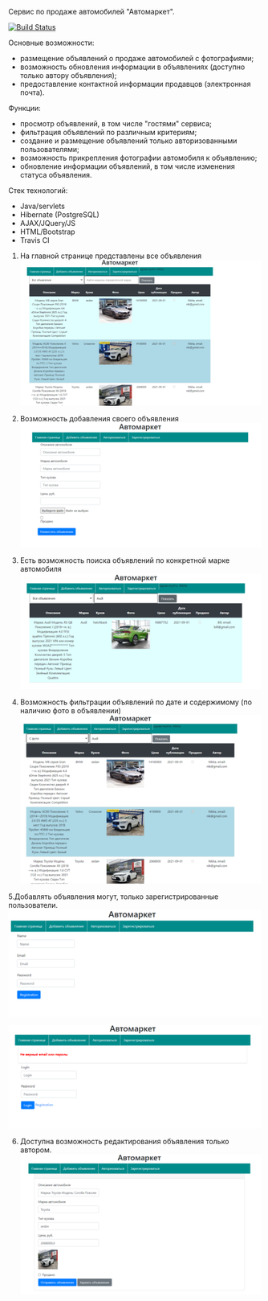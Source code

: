 Сервис по продаже автомобилей "Автомаркет".

[![Build Status](https://app.travis-ci.com/plifis/job4j_cars.svg?branch=master)](https://app.travis-ci.com/plifis/job4j_cars)


Основные возможности:
- размещение объявлений о продаже автомобилей с фотографиями;
- возможность обновления информации в объявлениях (доступно только автору объявления);
- предоставление контактной информации продавцов (электронная почта).

Функции:
- просмотр объявлений, в том числе "гостями" сервиса;
- фильтрация объявлений по различным критериям;
- создание и размещение объявлений только авторизованными пользователями;
- возможность прикрепления фотографии автомобиля к объявлению;
- обновление информации объявлений, в том числе изменения статуса объявления.

Стек технологий:
- Java/servlets
- Hibernate (PostgreSQL)
- AJAX/JQuery/JS
- HTML/Bootstrap
- Travis CI



1. На главной странице представлены все объявления
![Screenshot](images/1.PNG)

2. Возможность добавления своего объявления
![Screenshot](images/2.PNG)

3. Есть возможность поиска объявлений по конкретной марке автомобиля
![Screenshot](images/3.PNG)

4. Возможность фильтрации объявлений по дате и содержимому (по наличию фото в объявлении)
![Screenshot](images/4.PNG)

5.Добавлять объявления могут, только зарегистрированные пользователи.
![Screenshot](images/5.PNG)

![Screenshot](images/6.PNG)

6. Доступна возможность редактирования объявления только автором.
![Screenshot](images/7.PNG)


